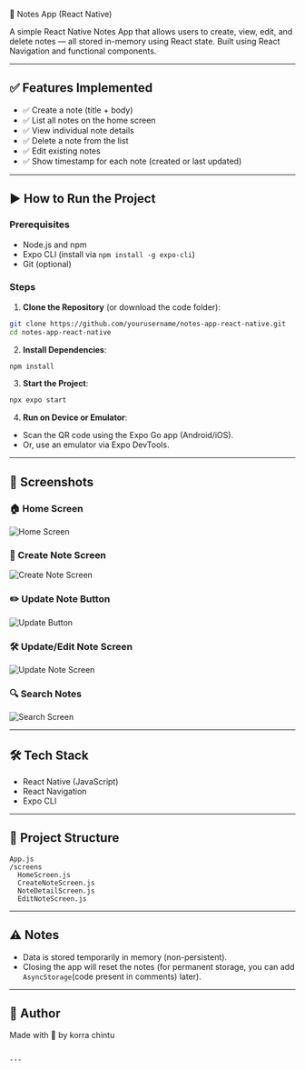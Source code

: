  📝 Notes App (React Native)

A simple React Native Notes App that allows users to create, view, edit, and delete notes — all stored in-memory using React state. Built using React Navigation and functional components.

---

## ✅ Features Implemented

- ✅ Create a note (title + body)
- ✅ List all notes on the home screen
- ✅ View individual note details
- ✅ Delete a note from the list
- ✅ Edit existing notes
- ✅ Show timestamp for each note (created or last updated)

---

## ▶️ How to Run the Project

### Prerequisites

- Node.js and npm
- Expo CLI (install via `npm install -g expo-cli`)
- Git (optional)

### Steps

1. **Clone the Repository** (or download the code folder):

```bash
git clone https://github.com/yourusername/notes-app-react-native.git
cd notes-app-react-native
````

2. **Install Dependencies**:

```bash
npm install
```

3. **Start the Project**:

```bash
npx expo start
```

4. **Run on Device or Emulator**:

* Scan the QR code using the Expo Go app (Android/iOS).
* Or, use an emulator via Expo DevTools.

---

## 📸 Screenshots

### 🏠 Home Screen
![Home Screen](assets/screenshots/home.png)

### 📝 Create Note Screen
![Create Note Screen](assets/screenshots/create%20a%20note.png)

### ✏️ Update Note Button
![Update Button](assets/screenshots/update.png)

### 🛠️ Update/Edit Note Screen
![Update Note Screen](assets/screenshots/update%20screen.png)

### 🔍 Search Notes
![Search Screen](assets/screenshots/search.png)




---

## 🛠 Tech Stack

* React Native (JavaScript)
* React Navigation
* Expo CLI

---

## 📂 Project Structure

```
App.js
/screens
  HomeScreen.js
  CreateNoteScreen.js
  NoteDetailScreen.js
  EditNoteScreen.js
```

---

## ⚠️ Notes

* Data is stored temporarily in memory (non-persistent).
* Closing the app will reset the notes (for permanent storage, you can add `AsyncStorage`(code present in comments) later).

---

## 🙌 Author

Made with 💙 by korra chintu

```

---
